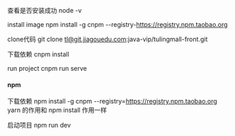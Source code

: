 查看是否安装成功
node -v

install image
npm install -g cnpm --registry-https://registry.npm.taobao.org  

clone代码
git clone tl@git.jiagouedu.com:java-vip/tulingmall-front.git

下载依赖
cnpm install

run project
cnpm run serve

#### npm
下载依赖 npm install -g cnpm --registry=https://registry.npm.taobao.org
yarn 的作用和 npm install 作用一样

启动项目 npm run dev
